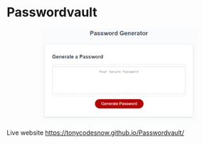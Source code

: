 # Passwordvault


<p align="center"><img src="assets/PasswordVaultJS.png" width="70%"></p>














Live website https://tonycodesnow.github.io/Passwordvault/

